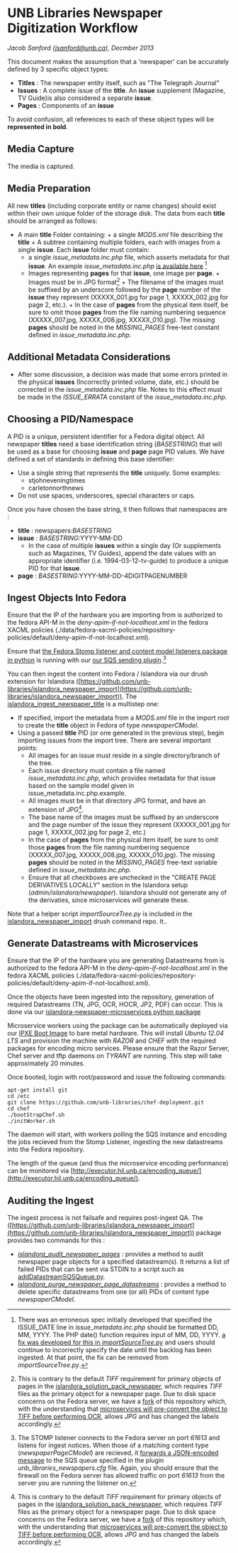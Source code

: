 UNB Libraries Newspaper Digitization Workflow
==============
_Jacob Sanford (jsanford@unb.ca), Decmber 2013_

This document makes the assumption that a 'newspaper' can be accurately defined by 3 specific object types:

+   **Titles** : The newspaper entity itself, such as "The Telegraph Journal"
+   **Issues** : A complete issue of the **title**. An **issue** supplement (Magazine, TV Guide)is also considered a separate **issue**.
+   **Pages**  : Components of an **issue**

To avoid confusion, all references to each of these object types will be **represented in bold**.

Media Capture
-------
The media is captured.

Media Preparation
-------
All new **titles** (including corporate entity or name changes) should exist within their own unique folder of the storage disk. The data from each **title** should be arranged as follows:

+    A main **title** Folder containing: 
    +    a single _MODS.xml_ file describing the **title**
    +    A subtree containing multiple folders, each with images from a single **issue**. Each **issue** folder must contain:
        +    a single _issue_metadata.inc.php_ file, which asserts metadata for that **issue**. An example _issue_metadata.inc.php_ [is available here](https://github.com/unb-libraries/islandora_newspaper_import/blob/7.x/sample-data/issue_metadata.inc.php.example) [^issue-metadata-date]
        +    Images representing **pages** for that **issue**, one image per **page**.
            +    Images must be in JPG format[^fn-islandora-tiff]
            +    The filename of the images must be suffixed by an underscore followed by the **page** number of the **issue** they represent (XXXXX_001.jpg for page 1, XXXXX_002.jpg for page 2, etc.).
            +    In the case of **pages** from the physical item itself, be sure to omit those **pages** from the file naming numbering sequence (XXXXX_007.jpg, XXXXX_008.jpg, XXXXX_010.jpg). The missing **pages** should be noted in the _MISSING_PAGES_ free-text constant defined in _issue_metadata.inc.php_.
 
            
Additional Metadata Considerations
-------
+    After some discussion, a decision was made that some errors printed in the physical **issues** (Incorrectly printed volume, date, etc.) should be corrected in the _issue_metadata.inc.php_ file. Notes to this effect must be made in the _ISSUE_ERRATA_ constant of the _issue_metadata.inc.php_.


Choosing a PID/Namespace
-------
A PID is a unique, persistent identifier for a Fedora digital object. All newspaper **titles** need a base identification string (_BASESTRING_) that will be used as a base for choosing **issue** and **page** page PID values. We have defined a set of standards in defining this base identifier:

+   Use a single string that represents the **title** uniquely. Some examples:
    +    stjohneveningtimes
    +    carletonnorthnews
+   Do not use spaces, underscores, special characters or caps.

Once you have chosen the base string, it then follows that namespaces are :

+   **title** : newspapers:_BASESTRING_
+   **issue** : _BASESTRING_:YYYY-MM-DD
    +    In the case of multiple **issues** within a single day (Or supplements such as Magazines, TV Guides), append the date values with an appropriate identifier (i.e. 1994-03-12-tv-guide) to produce a unique PID for that **issue**.
+   **page** : _BASESTRING_:YYYY-MM-DD-4DIGITPAGENUMBER


Ingest Objects Into Fedora
-------
Ensure that the IP of the hardware you are importing from is authorized to the fedora API-M in the _deny-apim-if-not-localhost.xml_ in the fedora XACML policies (./data/fedora-xacml-policies/repository-policies/default/deny-apim-if-not-localhost.xml).

Ensure that [the Fedora Stomp listener and content model listeners package in python](https://github.com/Islandora/islandora_microservices) is running with our [our SQS sending plugin](https://github.com/unb-libraries/unb_libraries_newspapers).[^fedora-stomp-listener]

You can then ingest the content into Fedora / Islandora via our drush extension for Islandora ([https://github.com/unb-libraries/islandora_newspaper_import](https://github.com/unb-libraries/islandora_newspaper_import)). The [islandora_ingest_newspaper_title](https://github.com/unb-libraries/islandora_newspaper_import/blob/7.x/islandora_newspaper_ingest.drush.inc#L43-L58) is a multistep one:

+   If specified, import the metadata from a _MODS.xml_ file in the import root to create the **title** object in Fedora of type _newspaperCModel_.
+   Using a passed **title** PID (or one generated in the previous step), begin importing issues from the import tree. There are several important points:
    + All images for an issue must reside in a single directory/branch of the tree.
    + Each issue directory must contain a file named _issue_metadata.inc.php_, which provides metadata for that issue based on the sample model given in issue_metadata.inc.php.example.
    + All images must be in that directory JPG format, and have an extension of JPG[^fn-islandora-tiff]. 
    + The base name of the images must be suffixed by an underscore and the page number of the issue they represent (XXXXX_001.jpg for page 1, XXXXX_002.jpg for page 2, etc.)
    + In the case of **pages** from the physical item itself, be sure to omit those **pages** from the file naming numbering sequence (XXXXX_007.jpg, XXXXX_008.jpg, XXXXX_010.jpg). The missing **pages** should be noted in the _MISSING_PAGES_ free-text variable defined in _issue_metadata.inc.php_.
    + Ensure that all checkboxes are unchecked in the "CREATE PAGE DERIVATIVES LOCALLY" section in the Islandora setup (_admin/islandora/newspaper_). Islandora should not generate any of the derivaties, since microservices will generate these.

Note that a helper script _importSourceTree.py_ is included in the [islandora_newspaper_import](https://github.com/unb-libraries/islandora_newspaper_import) drush command repo. It..  

Generate Datastreams with Microservices
-------
Ensure that the IP of the hardware you are generating Datastreams from is authorized to the fedora API-M in the _deny-apim-if-not-localhost.xml_ in the fedora XACML policies (./data/fedora-xacml-policies/repository-policies/default/deny-apim-if-not-localhost.xml).

Once the objects have been ingested into the repository, generation of required Datastreams (TN, JPG, OCR, HOCR, JP2, PDF) can occur. This is done via our [islandora-newspaper-microservices python package](https://github.com/unb-libraries/islandora-newspaper-microservices)

Microservice workers using the package can be automatically deployed via our [IPXE Boot Image](https://github.com/unb-libraries/ipxe-unb-libraries) to bare metal hardware. This will install _Ubuntu 12.04 LTS_ and provision the machine with _RAZOR_ and _CHEF_ with the required packages for encoding micro services. Please ensure that the Razor Server, Chef server and tftp daemons on _TYRANT_ are running. This step will take approximately 20 minutes.

Once booted, login with root/password and issue the following commands:

    apt-get install git
    cd /etc
    git clone https://github.com/unb-libraries/chef-deployment.git
    cd chef
    ./bootStrapChef.sh
    ./initWorker.sh
    
The daemon will start, with workers polling the SQS instance and encoding the jobs recieved from the Stomp Listener, ingesting the new datastreams into the Fedora repository.

The length of the queue (and thus the microservice encoding performance) can be monitored via [http://executor.hil.unb.ca/encoding_queue/](http://executor.hil.unb.ca/encoding_queue/).

Auditing the Ingest
-------
The ingest process is not failsafe and requires post-ingest QA. The ([https://github.com/unb-libraries/islandora_newspaper_import](https://github.com/unb-libraries/islandora_newspaper_import)) package provides two commands for this :

+ [_islandora_audit_newspaper_pages_](https://github.com/unb-libraries/islandora_newspaper_import/blob/7.x/islandora_newspaper_ingest.drush.inc#L60-L67) : provides a method to audit newspaper page objects for a specified datastream(s). It returns a list of failed PIDs that can be sent via STDIN to a script such as [addDatastreamSQSQueue.py](https://github.com/unb-libraries/aws-misc-tools/blob/master/addDatastreamSQSQueue.py). 
+ [_islandora_purge_newspaper_page_datastreams_](https://github.com/unb-libraries/islandora_newspaper_import/blob/7.x/islandora_newspaper_ingest.drush.inc#L69-L77) : provides a method to delete specific datastreams from one (or all) PIDs of content type _newspaperCModel_.


[^fn-islandora-tiff]: This is contrary to the default _TIFF_ requirement for primary objects of pages in the [islandora_solution_pack_newspaper](https://github.com/Islandora/islandora_solution_pack_newspaper), which requires _TIFF_ files as the primary object for a newspaper page. Due to disk space concerns on the Fedora server, we have a [fork](https://github.com/unb-libraries/islandora_solution_pack_newspaper) of this repository which, with the understanding that [microservices will pre-convert the object to TIFF before performing OCR](https://github.com/unb-libraries/islandora-newspaper-microservices/blob/master/lib/OCRSurrogate.py#L20-L32), allows _JPG_ and has changed the labels accordingly.
[^fedora-stomp-listener]: The STOMP listener connects to the Fedora server on port _61613_ and listens for ingest notices. When those of a matching content type (_newspaperPageCModel_) are recieved, it [forwards a JSON-encoded message](https://github.com/unb-libraries/unb_libraries_newspapers/blob/master/unb_libraries_newspapers/__init__.py#L28-L34) to the SQS queue specified in the plugin _unb_libraries_newspapers.cfg_ file. Again, you should ensure that the firewall on the Fedora server has allowed traffic on port _61613_ from the server you are running the listener on.
[^issue-metadata-date]: There was an erroneous spec initially developed that specified the ISSUE_DATE line in _issue_metadata.inc.php_ should be formatted DD, MM, YYYY. The PHP date() function requires input of MM, DD, YYYY. [a fix was developed for this in _importSourceTree.py_](https://github.com/unb-libraries/islandora_newspaper_import/blob/7.x/importSourceTree.py#L99-L101) and users should continue to incorrectly specify the date until the backlog has been ingested. At that point, the fix can be removed from _importSourceTree.py_.
